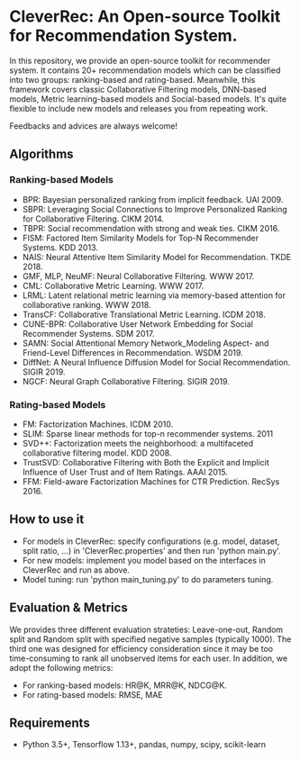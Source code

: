 # CleverRec: An Open-source Toolkit for Recommendation System.

In this repository, we provide an open-source toolkit for recommender system. It contains 20+ recommendation models which can be classified into two groups: ranking-based and rating-based. Meanwhile, this framework covers classic Collaborative Filtering models, DNN-based models, Metric learning-based models and Social-based models. It's quite flexible to include new models and releases you from repeating work.

Feedbacks and advices are always welcome!

## Algorithms

### Ranking-based Models

+ BPR: Bayesian personalized ranking from implicit feedback. UAI 2009.
+ SBPR: Leveraging Social Connections to Improve Personalized Ranking for Collaborative Filtering. CIKM 2014.
+ TBPR: Social recommendation with strong and weak ties. CIKM 2016.
+ FISM: Factored Item Similarity Models for Top-N Recommender Systems. KDD 2013.
+ NAIS: Neural Attentive Item Similarity Model for Recommendation. TKDE 2018.
+ GMF, MLP, NeuMF: Neural Collaborative Filtering. WWW 2017.
+ CML: Collaborative Metric Learning. WWW 2017.
+ LRML: Latent relational metric learning via memory-based attention for collaborative ranking. WWW 2018.
+ TransCF: Collaborative Translational Metric Learning. ICDM 2018.
+ CUNE-BPR: Collaborative User Network Embedding for Social Recommender Systems. SDM 2017.
+ SAMN: Social Attentional Memory Network_Modeling Aspect- and Friend-Level Differences in Recommendation. WSDM 2019.
+ DiffNet: A Neural Influence Diffusion Model for Social Recommendation. SIGIR 2019.
+ NGCF: Neural Graph Collaborative Filtering. SIGIR 2019.

### Rating-based Models

+ FM: Factorization Machines. ICDM 2010.
+ SLIM: Sparse linear methods for top-n recommender systems. 2011
+ SVD++: Factorization meets the neighborhood: a multifaceted collaborative filtering model. KDD 2008.
+ TrustSVD: Collaborative Filtering with Both the Explicit and Implicit Influence of User Trust and of Item Ratings. AAAI 2015.
+ FFM: Field-aware Factorization Machines for CTR Prediction. RecSys 2016.

## How to use it

+ For models in CleverRec: specify configurations (e.g. model, dataset, split ratio, ...) in 'CleverRec.properties' and then run 'python main.py'.
+ For new models: implement you model based on the interfaces in CleverRec and run as above.
+ Model tuning: run 'python main_tuning.py' to do parameters tuning.

## Evaluation & Metrics

We provides three different evaluation strateties: Leave-one-out, Random split and Random split with specified negative samples (typically 1000). The third one was designed for efficiency consideration since it may be too time-consuming to rank all unobserved items for each user. In addition, we adopt the following metrics:

+ For ranking-based models: HR@K, MRR@K, NDCG@K.
+ For rating-based models: RMSE, MAE

## Requirements

+ Python 3.5+, Tensorflow 1.13+, pandas, numpy, scipy, scikit-learn

























































